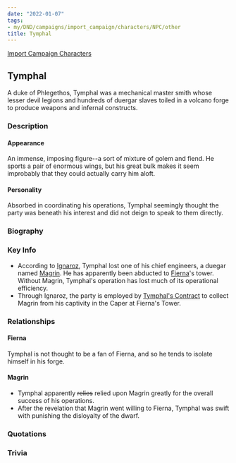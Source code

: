```yaml
---
date: "2022-01-07"
tags:
- my/DND/campaigns/import_campaign/characters/NPC/other
title: Tymphal
---
```


[Import Campaign Characters](/dnd/characters/)

## Tymphal

A duke of Phlegethos, Tymphal was a mechanical master smith whose lesser devil legions and hundreds of duergar slaves toiled in a volcano forge to produce weapons and infernal constructs.

### Description

#### Appearance

An immense, imposing figure--a sort of mixture of golem and fiend. He sports a pair of enormous wings, but his great bulk makes it seem improbably that they could actually carry him aloft.

#### Personality

Absorbed in coordinating his operations, Tymphal seemingly thought the party was beneath his interest and did not deign to speak to them directly.

### Biography

### Key Info

- According to [Ignaroz](/dnd/npcs/ignaroz/), Tymphal lost one of his chief engineers, a duegar named [Magrin](/dnd/npcs/magrin/). He has apparently been abducted to [Fierna](/dnd/npcs/fierna/)'s tower. Without Magrin, Tymphal's operation has lost much of its operational efficiency.
- Through Ignaroz, the party is employed by [Tymphal's Contract](/dnd/other-notes/tymphals-contract/) to collect Magrin from his captivity in the Caper at Fierna's Tower.

### Relationships

#### Fierna

Tymphal is not thought to be a fan of Fierna, and so he tends to isolate himself in his forge.

#### Magrin

- Tymphal apparently ~~relies~~ relied upon Magrin greatly for the overall success of his operations.
- After the revelation that Magrin went willing to Fierna, Tymphal was swift with punishing the disloyalty of the dwarf.

### Quotations

### Trivia
